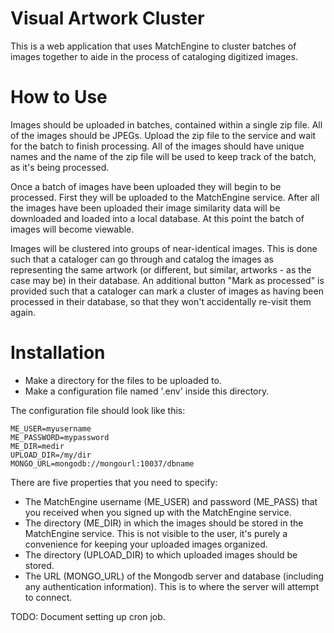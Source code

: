 # Visual Artwork Cluster

This is a web application that uses MatchEngine to cluster batches of images together to aide in the process of cataloging digitized images.

# How to Use

Images should be uploaded in batches, contained within a single zip file. All of the images should be JPEGs. Upload the zip file to the service and wait for the batch to finish processing. All of the images should have unique names and the name of the zip file will be used to keep track of the batch, as it's being processed.

Once a batch of images have been uploaded they will begin to be processed. First they will be uploaded to the MatchEngine service. After all the images have been uploaded their image similarity data will be downloaded and loaded into a local database. At this point the batch of images will become viewable.

Images will be clustered into groups of near-identical images. This is done such that a cataloger can go through and catalog the images as representing the same artwork (or different, but similar, artworks - as the case may be) in their database. An additional button "Mark as processed" is provided such that a cataloger can mark a cluster of images as having been processed in their database, so that they won't accidentally re-visit them again.

# Installation

- Make a directory for the files to be uploaded to.
- Make a configuration file named '.env' inside this directory.

The configuration file should look like this:

    ME_USER=myusername
    ME_PASSWORD=mypassword
    ME_DIR=medir
    UPLOAD_DIR=/my/dir
    MONGO_URL=mongodb://mongourl:10037/dbname

There are five properties that you need to specify:

- The MatchEngine username (ME\_USER) and password (ME\_PASS) that you received when you signed up with the MatchEngine service.
- The directory (ME\_DIR) in which the images should be stored in the MatchEngine service. This is not visible to the user, it's purely a convenience for keeping your uploaded images organized.
- The directory (UPLOAD\_DIR) to which uploaded images should be stored.
- The URL (MONGO\_URL) of the Mongodb server and database (including any authentication information). This is to where the server will attempt to connect.

TODO: Document setting up cron job.